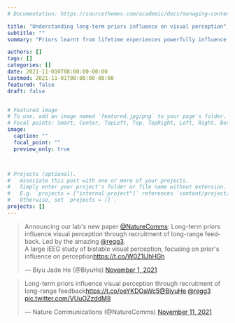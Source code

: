```yaml
---
# Documentation: https://sourcethemes.com/academic/docs/managing-content/

title: "Understanding long-term priors influence on visual perception"
subtitle: ""
summary: "Priors learnt from lifetime experiences powerfully influence perception. Using invasive brain recordings in neurosurgical patients, we show that when perception is congruent with a long-term prior, there are increased top-down influences in the ventral visual stream, whereas bottom-up input is enhanced when perception is incongruent with the long-term prior."

authors: []
tags: []
categories: []
date: 2021-11-010T08:00:00-00:00
lastmod: 2021-11-01T08:00:00-00:00
featured: false
draft: false


# Featured image
# To use, add an image named `featured.jpg/png` to your page's folder.
# Focal points: Smart, Center, TopLeft, Top, TopRight, Left, Right, BottomLeft, Bottom, BottomRight.
image: 
  caption: ""
  focal_point: ""
  preview_only: true



# Projects (optional).
#   Associate this post with one or more of your projects.
#   Simply enter your project's folder or file name without extension.
#   E.g. `projects = ["internal-project"]` references `content/project/deep-learning/index.md`.
#   Otherwise, set `projects = []`.
projects: []
---
```

<blockquote class="twitter-tweet"><p lang="en" dir="ltr">Announcing our lab&#39;s new paper <a href="https://twitter.com/NatureComms?ref_src=twsrc%5Etfw">@NatureComms</a>: Long-term priors influence visual perception through recruitment of long-range feedback. Led by the amazing <a href="https://twitter.com/regg3?ref_src=twsrc%5Etfw">@regg3</a>. <br>A large iEEG study of bistable visual perception, focusing on prior&#39;s influence on perception<a href="https://t.co/W0Z1lJhHGh">https://t.co/W0Z1lJhHGh</a></p>&mdash; Biyu Jade He (@BiyuHe) <a href="https://twitter.com/BiyuHe/status/1455259353058009089?ref_src=twsrc%5Etfw">November 1, 2021</a></blockquote> <script async src="https://platform.twitter.com/widgets.js" charset="utf-8"></script>

<blockquote class="twitter-tweet"><p lang="en" dir="ltr">Long-term priors influence visual perception through recruitment of long-range feedback<a href="https://t.co/oeYKDOaWc5">https://t.co/oeYKDOaWc5</a><a href="https://twitter.com/BiyuHe?ref_src=twsrc%5Etfw">@BiyuHe</a> <a href="https://twitter.com/regg3?ref_src=twsrc%5Etfw">@regg3</a> <a href="https://t.co/VUuOZzddM8">pic.twitter.com/VUuOZzddM8</a></p>&mdash; Nature Communications (@NatureComms) <a href="https://twitter.com/NatureComms/status/1458887258816327684?ref_src=twsrc%5Etfw">November 11, 2021</a></blockquote> <script async src="https://platform.twitter.com/widgets.js" charset="utf-8"></script>